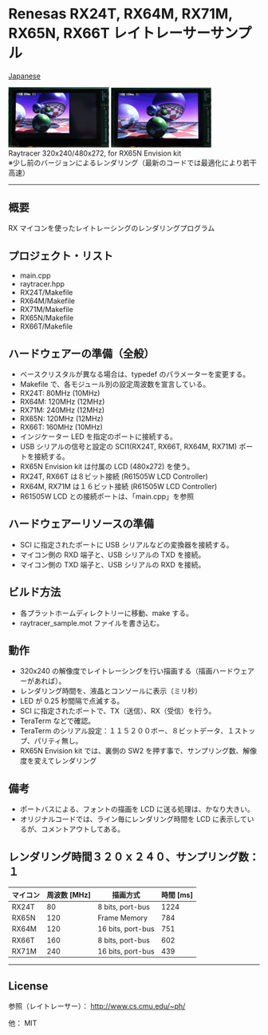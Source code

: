 Renesas RX24T, RX64M, RX71M, RX65N, RX66T レイトレーサーサンプル
=========
   
[Japanese](READMEja.md)
   
<img src="../docs/RX65N_raytrace1.jpg" width="40%"> <img src="../docs/RX65N_raytrace2.jpg" width="40%">   
Raytracer 320x240/480x272, for RX65N Envision kit   
※少し前のバージョンによるレンダリング（最新のコードでは最適化により若干高速）
   
---
   
## 概要
RX マイコンを使ったレイトレーシングのレンダリングプログラム
   
## プロジェクト・リスト
- main.cpp
- raytracer.hpp
- RX24T/Makefile
- RX64M/Makefile
- RX71M/Makefile
- RX65N/Makefile
- RX66T/Makefile
   
## ハードウェアーの準備（全般）
- ベースクリスタルが異なる場合は、typedef のパラメーターを変更する。
- Makefile で、各モジュール別の設定周波数を宣言している。
- RX24T:  80MHz (10MHz)
- RX64M: 120MHz (12MHz)
- RX71M: 240MHz (12MHz)
- RX65N: 120MHz (12MHz)
- RX66T: 160MHz (10MHz)
- インジケーター LED を指定のポートに接続する。
- USB シリアルの信号と設定の SCI1(RX24T, RX66T, RX64M, RX71M) ポートを接続する。
- RX65N Envision kit は付属の LCD (480x272) を使う。
- RX24T, RX66T は８ビット接続 (R61505W LCD Controller)
- RX64M, RX71M は１６ビット接続 (R61505W LCD Controller)
- R61505W LCD との接続ポートは、「main.cpp」を参照
   
## ハードウェアーリソースの準備
- SCI に指定されたポートに USB シリアルなどの変換器を接続する。
- マイコン側の RXD 端子と、USB シリアルの TXD を接続。
- マイコン側の TXD 端子と、USB シリアルの RXD を接続。
   
## ビルド方法
- 各プラットホームディレクトリーに移動、make する。
- raytracer_sample.mot ファイルを書き込む。
   
## 動作
- 320x240 の解像度でレイトレーシングを行い描画する（描画ハードウェアーがあれば）。
- レンダリング時間を、液晶とコンソールに表示（ミリ秒）
- LED が 0.25 秒間隔で点滅する。
- SCI に指定されたポートで、TX（送信）、RX（受信）を行う。
- TeraTerm などで確認。
- TeraTerm のシリアル設定：１１５２００ボー、８ビットデータ、１ストップ、パリティ無し。
- RX65N Envision kit では、裏側の SW2 を押す事で、サンプリング数、解像度を変えてレンダリング
   
## 備考
   
- ポートバスによる、フォントの描画を LCD に送る処理は、かなり大きい。
- オリジナルコードでは、ライン毎にレンダリング時間を LCD に表示しているが、コメントアウトしてある。
   
## レンダリング時間３２０ｘ２４０、サンプリング数：１
   
|マイコン  |周波数 [MHz]|描画方式         |時間 [ms]   |
|----------|------------|-----------------|------------|
|RX24T     |80          |8 bits, port-bus |1224        |
|RX65N     |120         |Frame Memory     |784         |
|RX64M     |120         |16 bits, port-bus|751         |
|RX66T     |160         |8 bits, port-bus |602         |
|RX71M     |240         |16 bits, port-bus|439         |
   
---
   
License
---

参照（レイトレーサー）： http://www.cs.cmu.edu/~ph/

他： MIT
